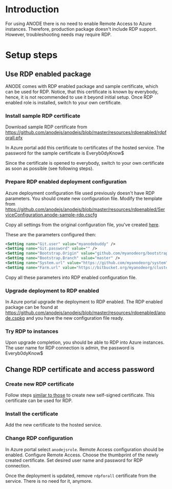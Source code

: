 # Introduction

For using ANODE there is no need to enable Remote Access to Azure instances. Therefore, production package doesn't include RDP support. However, troubleshooting needs may require RDP.

# Setup steps

## Use RDP enabled package

ANODE comes with RDP enabled package and sample certificate, which can be used for RDP. Notice, that this certificate is known by everybody, hence, it is not recommended to use it beyond initial setup. Once RDP enabled role is installed, switch to your own certificate.

### Install sample RDP certificate

Download sample RDP certificate from https://github.com/anodejs/anodejs/blob/master/resources/rdpenabled/rdpforall.pfx

In Azure portal add this certificate to certificates of the hosted service. The password for the sample certificate is Everyb0dyKnow$

Since the certificate is opened to everybody, switch to your own certificate as soon as possible (see following steps).

### Prepare RDP enabled deployment configuration

Azure deployment configuration file used previously doesn't have RDP parameters. You should create new configuration file. Modify the template from https://github.com/anodejs/anodejs/blob/master/resources/rdpenabled/ServiceConfiguration.anode-sample-rdp.cscfg

Copy all settings from the original configuration file, you've created [here](https://github.com/anodejs/anodejs/blob/master/docs/SIMPLE_SETUP.md#azure-configuration).

These are the parameters configured then:

```xml
<Setting name="Git.user" value="myanodebuddy" />
<Setting name="Git.password" value="" />
<Setting name="Bootstrap.Origin" value="github.com/myanodeorg/bootstrap" />
<Setting name="Bootstrap.Branch" value="master" />
<Setting name="System.url" value="https://github.com/myanodeorg/system" />
<Setting name="Farm.url" value="https://bitbucket.org/myanodeorg/cluster#farm" />
```

Copy all these parameters into RDP enabled configuration file.

### Upgrade deployment to RDP enabled

In Azure portal upgrade the deployment to RDP enabled. The RDP enabled package can be found at https://github.com/anodejs/anodejs/blob/master/resources/rdpenabled/anode.cspkg and you have the new configuration file ready.

### Try RDP to instances

Upon upgrade completion, you should be able to RDP into Azure instances. The user name for RDP connection is admin, the password is Everyb0dyKnow$

## Change RDP certificate and access password

### Create new RDP certificate

Follow steps [similar to those](https://github.com/anodejs/anodejs/blob/master/docs/SECURITY_SETUP.md#setup-client-certificates) to create new self-signed certificate. This certificate can be used for RDP.

### Install the certificate

Add the new certificate to the hosted service.

### Change RDP configuration

In Azure portal select ```anodejsrole```. Remote Access configuration should be enabled. Configure Remote Access. Choose the thumbprint of the newly created certificate. Set desired user name and password for RDP connection.

Once the deployment is updated, remove ```rdpforall``` certificate from the service. There is no need for it, anymore.